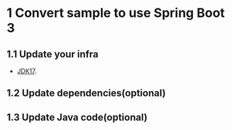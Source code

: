 # 1 Convert sample to use Spring Boot 3

## 1.1 Update your infra

- [JDK17](https://www.oracle.com/java/technologies/downloads/).

## 1.2 Update dependencies(optional)

## 1.3 Update Java code(optional)

